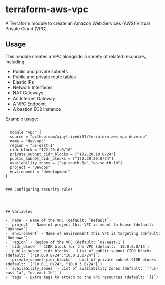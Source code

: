 # terraform-aws-vpc

A Terraform module to create an Amazon Web Services (AWS) Virtual Private Cloud (VPC).

## Usage

This module creates a VPC alongside a variety of related resources, including:

- Public and private subnets
- Public and private route tables
- Elastic IPs
- Network Interfaces
- NAT Gateways
- An Internet Gateway
- A VPC Endpoint
- A bastion EC2 instance

Example usage:

```code
  
  module "vpc" {
  source = "github.com/ajaytrivedi67/terraform-aws-vpc-develop"
  name = "dev-vpc"
  region = "us-east-1"
  cidr_block = "172.20.0.0/16"
  private_subnet_cidr_blocks = ["172.20.10.0/24"]
  public_subnet_cidr_blocks = ["172.20.20.0/24"]
  availability_zones = ["ap-south-1a","ap-south-1b"]
  project = "Devops"
  environment = "development"
}


### Configuring security rules




## Variables

- `name` - Name of the VPC (default: `Default`)
- `project` - Name of project this VPC is meant to house (default: `Unknown`)
- `environment` - Name of environment this VPC is targeting (default: `Unknown`)
- `region` - Region of the VPC (default: `us-east-1`)
- `cidr_block` - CIDR block for the VPC (default: `10.0.0.0/16`)
- `public_subnet_cidr_blocks` - List of public subnet CIDR blocks (default: `["10.0.0.0/24","10.0.2.0/24"]`)
- `private_subnet_cidr_blocks` - List of private subnet CIDR blocks (default: `["10.0.1.0/24", "10.0.3.0/24"]`)
- `availability_zones` - List of availability zones (default: `["us-east-1a", "us-east-1b"]`)
- `tags` - Extra tags to attach to the VPC resources (default: `{}`)
